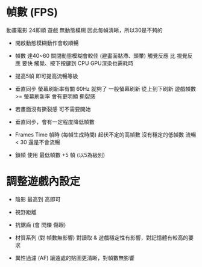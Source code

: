 # 幀數 (FPS)
動畫電影 24即順
遊戲 無動態模糊 因此每幀清晰，所以30是不夠的
* 開啟動態模糊動作會較順暢
* 幀數 達40~60 關閉動態模糊會較佳 (避畫面黏滯、頭暈)
觸覺反應 比 視覺反應 要快
觸覺、按下按鍵到 CPU GPU渲染也需耗時
* 提高5幀 即可提高流暢等級

* 垂直同步
螢幕刷新率有關  60Hz 就夠了
一般螢幕刷新 從上到下刷新
遊戲幀數 >= 螢幕刷新率 會有更明顯 撕裂感
* 若畫面沒有撕裂感 可不需要開始
* 垂直同步，會有一定程度降低幀數

* Frames Time 幀時 (每幀生成時間)
起伏不定的高幀數 沒有穩定的低幀數 流暢
< 30 還是不會流暢
* 鎖幀  使用 最低幀數 +5 幀 (以5為級別)

# 調整遊戲內設定
* 陰影 最高到 高即可
* 視野距離 

* 抗鋸齒 (會 閃爍 傷眼)
* 材質系列 (對 幀數無影響)
對讀取 & 遊戲穩定性有影響，對記憶體有較高的要求

* 異性過濾 (AF)
讓遠處的貼圖更清晰，對幀數無影響
